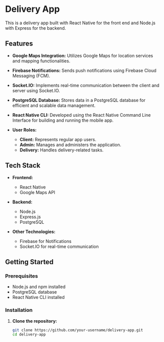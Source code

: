 # Delivery App

This is a delivery app built with React Native for the front end and Node.js with Express for the backend.

## Features

- **Google Maps Integration:** Utilizes Google Maps for location services and mapping functionalities.

- **Firebase Notifications:** Sends push notifications using Firebase Cloud Messaging (FCM).

- **Socket.IO:** Implements real-time communication between the client and server using Socket.IO.

- **PostgreSQL Database:** Stores data in a PostgreSQL database for efficient and scalable data management.

- **React Native CLI:** Developed using the React Native Command Line Interface for building and running the mobile app.

- **User Roles:**
  - **Client:** Represents regular app users.
  - **Admin:** Manages and administers the application.
  - **Delivery:** Handles delivery-related tasks.

## Tech Stack

- **Frontend:**
  - React Native
  - Google Maps API

- **Backend:**
  - Node.js
  - Express.js
  - PostgreSQL

- **Other Technologies:**
  - Firebase for Notifications
  - Socket.IO for real-time communication

## Getting Started

### Prerequisites

- Node.js and npm installed
- PostgreSQL database
- React Native CLI installed

### Installation

1. **Clone the repository:**
   ```bash
   git clone https://github.com/your-username/delivery-app.git
   cd delivery-app
